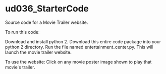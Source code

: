# ud036_StarterCode
Source code for a Movie Trailer website.

To run this code:

Download and install python 2.
Download this entire code package into your python 2 directory.
Run the file named entertainment_center.py.
This will launch the movie trailer website.

To use the website:
Click on any movie poster image shown to play that movie's trailer.
